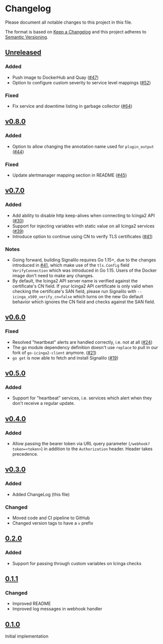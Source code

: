 # Changelog

Please document all notable changes to this project in this file.

The format is based on [Keep a Changelog](http://keepachangelog.com/)
and this project adheres to [Semantic Versioning](http://semver.org/).

## [Unreleased]

### Added

- Push image to DockerHub and Quay ([#47])
- Option to configure custom severity to service level mappings ([#52])

### Fixed

- Fix service and downtime listing in garbage collector ([#64])

## [v0.8.0]

### Added

- Option to allow changing the annotation name used for `plugin_output` ([#44])

### Fixed

- Update alertmanager mapping section in README ([#45])

## [v0.7.0]

### Added

- Add ability to disable http keep-alives when connecting to Icinga2 API ([#30])
- Support for injecting variables with static value on all Icinga2 services ([#39])
- Introduce option to continue using CN to verify TLS certificates ([#41])

### Notes

- Going forward, building Signalilo requires Go 1.15+, due to the changes
  introduced in [#41], which make use of the `tls.Config` field
  `VerifyConnection` which was introduced in Go 1.15.
  Users of the Docker image don't need to make any changes.
- By default, the Icinga2 API server name is verified against the
  certificate's CN field.
  If your Icinga2 API certificate is only valid when checking the
  certificate's SAN field, please run Signalilo with
  `--icinga_x509_verify_cn=false` which turns on the new Go default behavior
  which ignores the CN field and checks against the SAN field.

## [v0.6.0]

### Fixed

- Resolved "heartbeat" alerts are handled correctly, i.e. not at all ([#24])
- The go module dependency definition doesn't use `replace` to pull in our fork of `go-icinga2-client` anymore. ([#21])
- `go get` is now able to fetch and install Signalilo ([#19])

## [v0.5.0]

### Added

- Support for "heartbeat" services, i.e. services which alert when they don't receive a regular update.

## [v0.4.0]

### Added

- Allow passing the bearer token via URL query parameter (`/webhook?token=<token>`) in addition to the `Authorization` header. Header takes precedence.

## [v0.3.0]

### Added

- Added ChangeLog (this file)

### Changed

- Moved code and CI pipeline to GitHub
- Changed version tags to have a `v` prefix

## [0.2.0]

### Added

- Support for passing through custom variables on Icinga checks

## [0.1.1]

### Changed

- Improved README
- Improved log messages in webhook handler

## [0.1.0]

Initial implementation

[Unreleased]: https://github.com/vshn/signalilo/compare/v0.8.0...HEAD
[0.1.0]: https://github.com/vshn/signalilo/releases/tag/0.1.0
[0.1.1]: https://github.com/vshn/signalilo/releases/tag/0.1.1
[0.2.0]: https://github.com/vshn/signalilo/releases/tag/0.2.0
[v0.3.0]: https://github.com/vshn/signalilo/releases/tag/v0.3.0
[v0.4.0]: https://github.com/vshn/signalilo/releases/tag/v0.4.0
[v0.5.0]: https://github.com/vshn/signalilo/releases/tag/v0.5.0
[v0.6.0]: https://github.com/vshn/signalilo/releases/tag/v0.6.0
[v0.7.0]: https://github.com/vshn/signalilo/releases/tag/v0.7.0
[v0.8.0]: https://github.com/vshn/signalilo/releases/tag/v0.8.0
[#19]: https://github.com/vshn/signalilo/pull/19
[#21]: https://github.com/vshn/signalilo/pull/21
[#24]: https://github.com/vshn/signalilo/pull/24
[#30]: https://github.com/vshn/signalilo/pull/30
[#39]: https://github.com/vshn/signalilo/pull/39
[#41]: https://github.com/vshn/signalilo/pull/41
[#44]: https://github.com/vshn/signalilo/pull/44
[#45]: https://github.com/vshn/signalilo/pull/45
[#47]: https://github.com/vshn/signalilo/pull/47
[#52]: https://github.com/vshn/signalilo/pull/52
[#64]: https://github.com/vshn/signalilo/pull/64
